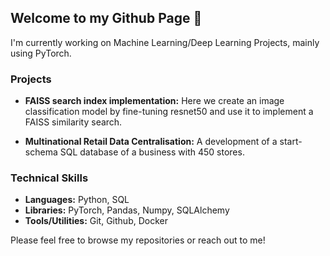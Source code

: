 ## Welcome to my Github Page 👋

I'm currently working on Machine Learning/Deep Learning Projects, mainly using PyTorch.

### Projects

- **FAISS search index implementation:** Here we create an image classification model by fine-tuning resnet50 and use it to implement a FAISS similarity search.

- **Multinational Retail Data Centralisation:** A development of a start-schema SQL database of a business with 450 stores.

### Technical Skills

- **Languages:** Python, SQL
- **Libraries:** PyTorch, Pandas, Numpy, SQLAlchemy
- **Tools/Utilities:** Git, Github, Docker

Please feel free to browse my repositories or reach out to me!

<!--
**Bojack-Manhorse/Bojack-Manhorse** is a ✨ _special_ ✨ repository because its `README.md` (this file) appears on your GitHub profile.

Here are some ideas to get you started:

- 🔭 I’m currently working on ...
- 🌱 I’m currently learning ...
- 👯 I’m looking to collaborate on ...
- 🤔 I’m looking for help with ...
- 💬 Ask me about ...
- 📫 How to reach me: ...
- 😄 Pronouns: ...
- ⚡ Fun fact: ...
-->
